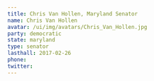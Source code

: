 ```yaml
---
title: Chris Van Hollen, Maryland Senator
name: Chris Van Hollen
avatar: /ui/img/avatars/Chris_Van_Hollen.jpg
party: democratic
state: maryland
type: senator
lasthall: 2017-02-26
phone: 
twitter: 
---
```

